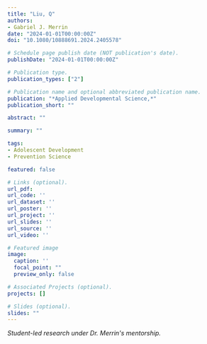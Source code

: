 ```yaml
---
title: "Liu, Q"
authors:
- Gabriel J. Merrin
date: "2024-01-01T00:00:00Z"
doi: "10.1080/10888691.2024.2405578"

# Schedule page publish date (NOT publication's date).
publishDate: "2024-01-01T00:00:00Z"

# Publication type.
publication_types: ["2"]

# Publication name and optional abbreviated publication name.
publication: "*Applied Developmental Science,*"
publication_short: ""

abstract: ""

summary: ""

tags:
- Adolescent Development
- Prevention Science

featured: false

# Links (optional).
url_pdf: 
url_code: ''
url_dataset: ''
url_poster: ''
url_project: ''
url_slides: ''
url_source: ''
url_video: ''

# Featured image
image:
  caption: ''
  focal_point: ""
  preview_only: false

# Associated Projects (optional).
projects: []

# Slides (optional).
slides: ""
---
```


*Student-led research under Dr. Merrin's mentorship.*